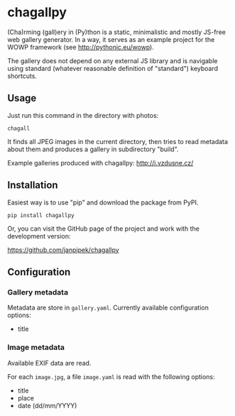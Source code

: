 # chagallpy

(Cha)rming (gall)ery in (Py)thon is a static, minimalistic and mostly JS-free web gallery generator.
In a way, it serves as an example project for the WOWP framework (see <http://pythonic.eu/wowp>).

The gallery does not depend on any external JS library and is navigable using
standard (whatever reasonable definition of "standard") keyboard shortcuts.

## Usage

Just run this command in the directory with photos:

```
chagall
```

It finds all JPEG images in the current directory, then tries to read metadata about them
and produces a gallery in subdirectory "build".

Example galleries produced with chagallpy: <http://i.vzdusne.cz/>

## Installation

Easiest way is to use "pip" and download the package from PyPI.

```
pip install chagallpy
```

Or, you can visit the GitHub page of the project and work with the development version:

<https://github.com/janpipek/chagallpy>

## Configuration

### Gallery metadata

Metadata are store in `gallery.yaml`. Currently available configuration options:

* title

### Image metadata

Available EXIF data are read.

For each `image.jpg`, a file `image.yaml` is read with the following options:

* title
* place
* date (dd/mm/YYYY)
